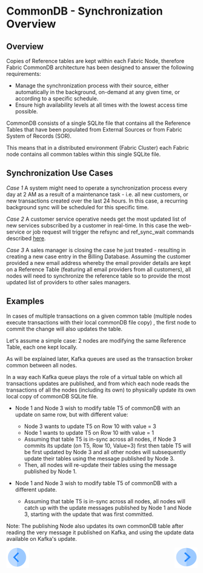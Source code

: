 # CommonDB - Synchronization Overview


## Overview
Copies of Reference tables are kept within each Fabric Node, therefore Fabric CommonDB architecture has been designed to answer the following requirements:

- Manage the synchronization process with their source, either automatically in the background, on-demand at any given time, or according to a specific schedule.
- Ensure high availability levels at all times with the lowest access time possible.

CommonDB consists of a single SQLite file that contains all the Reference Tables that have been populated from External Sources or from Fabric System of Records (SOR).

This means that in a distributed environment (Fabric Cluster) each Fabric node contains all common tables within this single SQLite file. 



## Synchronization Use Cases

*Case 1*
A system might need to operate a synchronization process every day at 2 AM as a result of a maintenance task - i.e. all new customers, or new transactions created over the last 24 hours. In this case, a recurring background sync will be scheduled for this specific time.

*Case 2*
A customer service operative needs get the most updated list of new services subscribed by a customer in real-time. In this case the web-service or job request will trigger the  refsync and ref_sync_wait commands described [here](/articles/22_reference(commonDB)_tables/03_fabric_commonDB_runtime.md#ref_sync-lu_namelu-name-tablesall-or-table-1table-2etc-forcetruefalse).

*Case 3*
A sales manager is closing the case he just treated - resulting in creating a new case entry in the Billing Database. 
Assuming the customer provided a new email address whereby the email provider details are kept on a Reference Table (featuring all email providers from all customers), all nodes will need to synchronize the reference table so to provide the most updated list of providers to other sales managers.  


## Examples

In cases of multiple transactions on a given common table (multiple nodes execute transactions with their local commonDB file copy) , the first node to commit the change will also updates the table.

Let's assume a simple case: 2 nodes are modifying the same Reference Table, each one kept locally. 

As will be explained later, Kafka queues are used as the transaction broker common between all nodes. 

In a way each Kafka queue plays the role of a virtual table on which all transactions updates are published, and from which each node reads the transactions of all the nodes (including its own) to physically update its own local copy of commonDB SQLite file.  


- Node 1 and Node 3 wish to modify table T5 of commonDB with an update on same row, but with different value:

  - Node 3 wants to update T5 on Row 10 with value = 3
  - Node 1 wants to update T5 on Row 10 with value = 1
  - Assuming that table T5 is in-sync across all nodes, if Node 3 commits its update (on T5, Row 10, Value=3) first then table T5 will be first updated by Node 3 and all other nodes will subsequently update their tables using the message published by Node 3. 
  - Then, all nodes will re-update their tables using the message published by Node 1.

- Node 1 and Node 3 wish to modify table T5 of commonDB with a different update.
  - Assuming that table T5 is in-sync across all nodes, all nodes will catch up with the update messages published by Node 1 and Node 3, starting with the update that was first committed.


Note: The publishing Node also updates its own commonDB table after reading the very message it published on Kafka, and using the update data available on Kafka's update.

  
  


[<img align="left" width="60" height="54" src="/articles/images/Previous.png">](/articles/22_reference%28commonDB%29_tables/03_fabric_commonDB_runtime.md)

[<img align="right" width="60" height="54" src="/articles/images/Next.png">](/articles/22_reference%28commonDB%29_tables/05_commonDB_sync_modes_and_flow.md)


